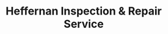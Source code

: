 ---
title: "Heffernan Inspection & Repair Service"
url: /bristol/heffernan-inspection-and-repair-service/
shop: car repair
---